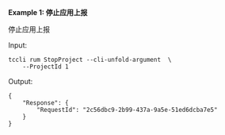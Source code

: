 **Example 1: 停止应用上报**

停止应用上报

Input: 

```
tccli rum StopProject --cli-unfold-argument  \
    --ProjectId 1
```

Output: 
```
{
    "Response": {
        "RequestId": "2c56dbc9-2b99-437a-9a5e-51ed6dcba7e5"
    }
}
```

